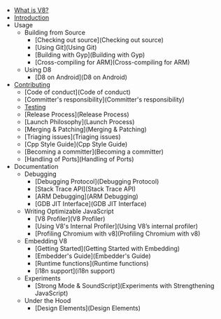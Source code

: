 * [What is V8?](Home)
* [Introduction](Introduction)
* Usage
   * Building from Source
      * [Checking out source](Checking out source)
      * [Using Git](Using Git)
      * [Building with Gyp](Building with Gyp)
      * [Cross-compiling for ARM](Cross-compiling for ARM)
   * Using D8
      * [D8 on Android](D8 on Android)
* [Contributing](Contributing)
   * [Code of conduct](Code of conduct)
   * [Committer's responsibility](Committer's responsibility)
   * [Testing](Testing)
   * [Release Process](Release Process)
   * [Launch Philosophy](Launch Process)
   * [Merging & Patching](Merging & Patching)
   * [Triaging issues](Triaging issues)
   * [Cpp Style Guide](Cpp Style Guide)
   * [Becoming a committer](Becoming a committer)
   * [Handling of Ports](Handling of Ports)
* Documentation
   * Debugging
      * [Debugging Protocol](Debugging Protocol)
      * [Stack Trace API](Stack Trace API)
      * [ARM Debugging](ARM Debugging)
      * [GDB JIT Interface](GDB JIT Interface)
   * Writing Optimizable JavaScript
      * [V8 Profiler](V8 Profiler)
      * [Using V8's Internal Profiler](Using V8’s internal profiler)
      * [Profiling Chromium with v8](Profiling Chromium with v8)
   * Embedding V8
      * [Getting Started](Getting Started with Embedding)
      * [Embedder's Guide](Embedder's Guide)
      * [Runtime functions](Runtime functions)
      * [i18n support](i18n support)
   * Experiments
      * [Strong Mode & SoundScript](Experiments with Strengthening JavaScript)
   * Under the Hood
      * [Design Elements](Design Elements)